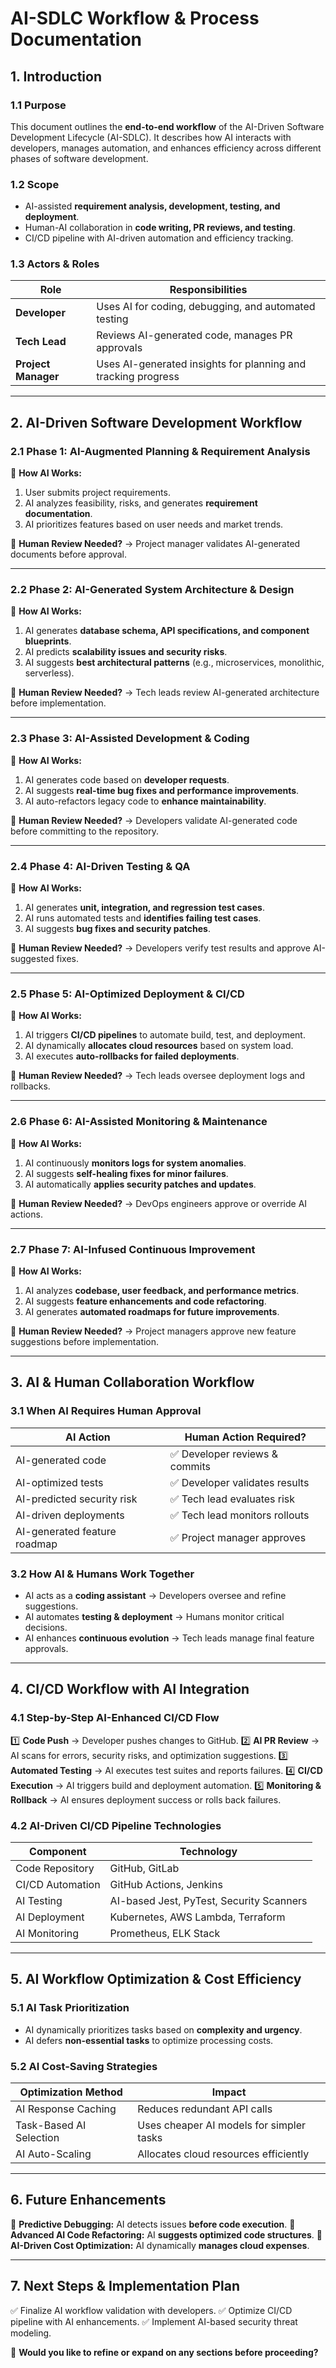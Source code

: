 # **AI-SDLC Workflow & Process Documentation**

## **1. Introduction**

### **1.1 Purpose**
This document outlines the **end-to-end workflow** of the AI-Driven Software Development Lifecycle (AI-SDLC). It describes how AI interacts with developers, manages automation, and enhances efficiency across different phases of software development.

### **1.2 Scope**
- AI-assisted **requirement analysis, development, testing, and deployment**.
- Human-AI collaboration in **code writing, PR reviews, and testing**.
- CI/CD pipeline with AI-driven automation and efficiency tracking.

### **1.3 Actors & Roles**
| **Role** | **Responsibilities** |
|--------------|----------------|
| **Developer** | Uses AI for coding, debugging, and automated testing |
| **Tech Lead** | Reviews AI-generated code, manages PR approvals |
| **Project Manager** | Uses AI-generated insights for planning and tracking progress |

---

## **2. AI-Driven Software Development Workflow**

### **2.1 Phase 1: AI-Augmented Planning & Requirement Analysis**
📌 **How AI Works:**
1. User submits project requirements.
2. AI analyzes feasibility, risks, and generates **requirement documentation**.
3. AI prioritizes features based on user needs and market trends.

🔹 **Human Review Needed?** → Project manager validates AI-generated documents before approval.

---

### **2.2 Phase 2: AI-Generated System Architecture & Design**
📌 **How AI Works:**
1. AI generates **database schema, API specifications, and component blueprints**.
2. AI predicts **scalability issues and security risks**.
3. AI suggests **best architectural patterns** (e.g., microservices, monolithic, serverless).

🔹 **Human Review Needed?** → Tech leads review AI-generated architecture before implementation.

---

### **2.3 Phase 3: AI-Assisted Development & Coding**
📌 **How AI Works:**
1. AI generates code based on **developer requests**.
2. AI suggests **real-time bug fixes and performance improvements**.
3. AI auto-refactors legacy code to **enhance maintainability**.

🔹 **Human Review Needed?** → Developers validate AI-generated code before committing to the repository.

---

### **2.4 Phase 4: AI-Driven Testing & QA**
📌 **How AI Works:**
1. AI generates **unit, integration, and regression test cases**.
2. AI runs automated tests and **identifies failing test cases**.
3. AI suggests **bug fixes and security patches**.

🔹 **Human Review Needed?** → Developers verify test results and approve AI-suggested fixes.

---

### **2.5 Phase 5: AI-Optimized Deployment & CI/CD**
📌 **How AI Works:**
1. AI triggers **CI/CD pipelines** to automate build, test, and deployment.
2. AI dynamically **allocates cloud resources** based on system load.
3. AI executes **auto-rollbacks for failed deployments**.

🔹 **Human Review Needed?** → Tech leads oversee deployment logs and rollbacks.

---

### **2.6 Phase 6: AI-Assisted Monitoring & Maintenance**
📌 **How AI Works:**
1. AI continuously **monitors logs for system anomalies**.
2. AI suggests **self-healing fixes for minor failures**.
3. AI automatically **applies security patches and updates**.

🔹 **Human Review Needed?** → DevOps engineers approve or override AI actions.

---

### **2.7 Phase 7: AI-Infused Continuous Improvement**
📌 **How AI Works:**
1. AI analyzes **codebase, user feedback, and performance metrics**.
2. AI suggests **feature enhancements and code refactoring**.
3. AI generates **automated roadmaps for future improvements**.

🔹 **Human Review Needed?** → Project managers approve new feature suggestions before implementation.

---

## **3. AI & Human Collaboration Workflow**

### **3.1 When AI Requires Human Approval**
| **AI Action** | **Human Action Required?** |
|--------------|----------------------------|
| AI-generated code | ✅ Developer reviews & commits |
| AI-optimized tests | ✅ Developer validates results |
| AI-predicted security risk | ✅ Tech lead evaluates risk |
| AI-driven deployments | ✅ Tech lead monitors rollouts |
| AI-generated feature roadmap | ✅ Project manager approves |

### **3.2 How AI & Humans Work Together**
- AI acts as a **coding assistant** → Developers oversee and refine suggestions.
- AI automates **testing & deployment** → Humans monitor critical decisions.
- AI enhances **continuous evolution** → Tech leads manage final feature approvals.

---

## **4. CI/CD Workflow with AI Integration**

### **4.1 Step-by-Step AI-Enhanced CI/CD Flow**
1️⃣ **Code Push** → Developer pushes changes to GitHub.
2️⃣ **AI PR Review** → AI scans for errors, security risks, and optimization suggestions.
3️⃣ **Automated Testing** → AI executes test suites and reports failures.
4️⃣ **CI/CD Execution** → AI triggers build and deployment automation.
5️⃣ **Monitoring & Rollback** → AI ensures deployment success or rolls back failures.

### **4.2 AI-Driven CI/CD Pipeline Technologies**
| **Component** | **Technology** |
|--------------|---------------|
| Code Repository | GitHub, GitLab |
| CI/CD Automation | GitHub Actions, Jenkins |
| AI Testing | AI-based Jest, PyTest, Security Scanners |
| AI Deployment | Kubernetes, AWS Lambda, Terraform |
| AI Monitoring | Prometheus, ELK Stack |

---

## **5. AI Workflow Optimization & Cost Efficiency**

### **5.1 AI Task Prioritization**
- AI dynamically prioritizes tasks based on **complexity and urgency**.
- AI defers **non-essential tasks** to optimize processing costs.

### **5.2 AI Cost-Saving Strategies**
| **Optimization Method** | **Impact** |
|----------------------|----------------------|
| AI Response Caching | Reduces redundant API calls |
| Task-Based AI Selection | Uses cheaper AI models for simpler tasks |
| AI Auto-Scaling | Allocates cloud resources efficiently |

---

## **6. Future Enhancements**
🔹 **Predictive Debugging:** AI detects issues **before code execution**.
🔹 **Advanced AI Code Refactoring:** AI **suggests optimized code structures**.
🔹 **AI-Driven Cost Optimization:** AI dynamically **manages cloud expenses**.

---

## **7. Next Steps & Implementation Plan**
✅ Finalize AI workflow validation with developers.
✅ Optimize CI/CD pipeline with AI enhancements.
✅ Implement AI-based security threat modeling.

🚀 **Would you like to refine or expand on any sections before proceeding?**


